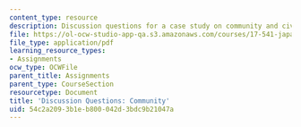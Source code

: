 ```yaml
---
content_type: resource
description: Discussion questions for a case study on community and civil society.
file: https://ol-ocw-studio-app-qa.s3.amazonaws.com/courses/17-541-japanese-politics-and-society-fall-2008/54c2a2093b1eb800042d3bdc9b21047a_questions5.pdf
file_type: application/pdf
learning_resource_types:
- Assignments
ocw_type: OCWFile
parent_title: Assignments
parent_type: CourseSection
resourcetype: Document
title: 'Discussion Questions: Community'
uid: 54c2a209-3b1e-b800-042d-3bdc9b21047a
---
```

